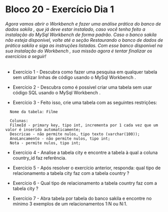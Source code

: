 # Bloco 20 - Exercício Dia 1

###### Agora vamos abrir o Workbench e fazer uma análise prática do banco de dados sakila , que já deve estar instalado, caso você tenha feito a instalação do MySql Workbench de forma padrão. Caso o banco sakila não esteja disponível, volte até a seção Restaurando o banco de dados de prática sakila e siga as instruções listadas. Com esse banco disponível na sua instalação do Workbench , sua missão agora é tentar finalizar os exercícios a seguir!



- Exercício 1 - Descubra como fazer uma pesquisa em qualquer tabela sem utilizar linhas de código usando o MySql Workbench .

- Exercício 2 - Descubra como é possível criar uma tabela sem usar código SQL usando o MySql Workbench .

- Exercício 3 - Feito isso, crie uma tabela com as seguintes restrições:
```
  Nome da tabela: Filme
  
  Colunas:  
  FilmeId - primary key, tipo int, incrementa por 1 cada vez que um valor é inserido automaticamente;
  Descricao - não permite nulos, tipo texto (varchar(100));
  AnoLancamento - não permite nulos, tipo int;
  Nota - permite nulos, tipo int;
```

- Exercício 4 - Analise a tabela city e encontre a tabela à qual a coluna country_id faz referência.

- Exercício 5 - Após resolver o exercício anterior, responda: qual tipo de relacionamento a tabela city faz com a tabela country ?

- Exercício 6 - Qual tipo de relacionamento a tabela country faz com a tabela city ?

- Exercício 7 - Abra tabela por tabela do banco sakila e encontre no mínimo 3 exemplos de um relacionamentos 1:N ou N:1.
